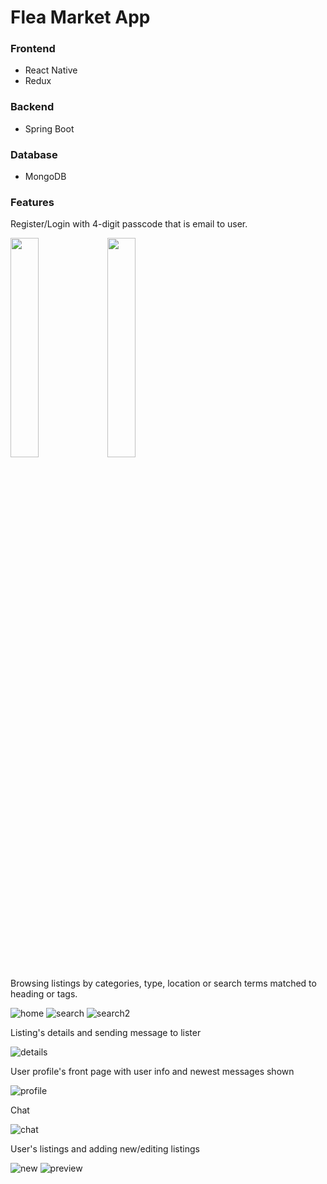 # Flea Market App

### Frontend
 - React Native
 - Redux

### Backend
 - Spring Boot

### Database
 - MongoDB

### Features
Register/Login with 4-digit passcode that is email to user.

<img src="https://user-images.githubusercontent.com/88080506/159751778-e53333aa-1525-47cc-9b6d-cb8df863abd6.png" width=30% height=30%> <img src="https://user-images.githubusercontent.com/88080506/159751787-ace57b1c-5883-4f5b-bfd9-82c1fc0f680d.png" width=30% height=30%>

Browsing listings by categories, type, location or search terms matched to heading or tags.

![home](https://user-images.githubusercontent.com/88080506/159753471-7b671cc5-eecc-4faf-9b6e-fe407184c391.png) ![search](https://user-images.githubusercontent.com/88080506/159753478-9dd2dfbc-cfcd-4442-9fda-627f78f861cc.png) ![search2](https://user-images.githubusercontent.com/88080506/159753491-f7b9ad89-429d-407e-a6b8-2c7890f22235.png)

Listing's details and sending message to lister

![details](https://user-images.githubusercontent.com/88080506/159753814-6229ac65-1c4d-480a-8b14-4ae22d72cee0.png)

User profile's front page with user info and newest messages shown

![profile](https://user-images.githubusercontent.com/88080506/159754414-ef023409-fff7-4887-9574-4e26d7424aea.png)

Chat

![chat](https://user-images.githubusercontent.com/88080506/159754748-026f2219-51ef-4551-a4b7-612434d60156.png)

User's listings and adding new/editing listings

![new](https://user-images.githubusercontent.com/88080506/159754960-23c6d5bc-b31d-4e91-9080-28f49ce486b4.png) ![preview](https://user-images.githubusercontent.com/88080506/159754970-1f6dd911-3579-41dc-a94c-781ef5537826.png)
